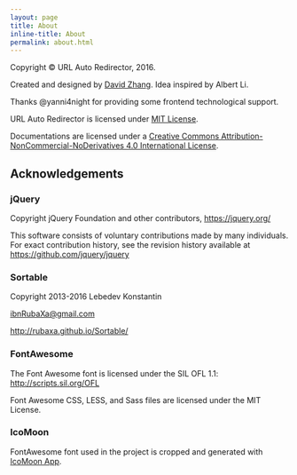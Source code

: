 ```yaml
---
layout: page
title: About
inline-title: About
permalink: about.html
---
```

Copyright &copy; URL Auto Redirector, 2016.

Created and designed by [David Zhang](https://crispgm.com). Idea inspired by Albert Li.

Thanks @yanni4night for providing some frontend technological support.

URL Auto Redirector is licensed under [MIT License](https://github.com/UrlAutoRedirector/UrlAutoRedirector/blob/master/LICENSE).

Documentations are licensed under a [Creative Commons Attribution-NonCommercial-NoDerivatives 4.0 International License](http://creativecommons.org/licenses/by-nc-nd/4.0/).

##  Acknowledgements

### jQuery

Copyright jQuery Foundation and other contributors, <https://jquery.org/>

This software consists of voluntary contributions made by many individuals. For exact contribution history, see the revision history available at <https://github.com/jquery/jquery>

### Sortable

Copyright 2013-2016 Lebedev Konstantin

<ibnRubaXa@gmail.com>

<http://rubaxa.github.io/Sortable/>

### FontAwesome

The Font Awesome font is licensed under the SIL OFL 1.1: <http://scripts.sil.org/OFL>

Font Awesome CSS, LESS, and Sass files are licensed under the MIT License.

### IcoMoon

FontAwesome font used in the project is cropped and generated with [IcoMoon App](https://icomoon.io/app/).
